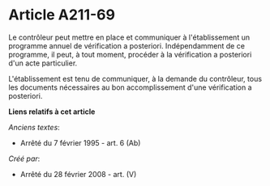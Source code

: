 # Article A211-69

Le contrôleur peut mettre en place et communiquer à l'établissement un programme annuel de vérification a posteriori.
Indépendamment de ce programme, il peut, à tout moment, procéder à la vérification a posteriori d'un acte particulier.

L'établissement est tenu de communiquer, à la demande du contrôleur, tous les documents nécessaires au bon accomplissement
d'une vérification a posteriori.

**Liens relatifs à cet article**

_Anciens textes_:

  - Arrêté du 7 février 1995 - art. 6 (Ab)

_Créé par_:

  - Arrêté du 28 février 2008 - art. (V)
